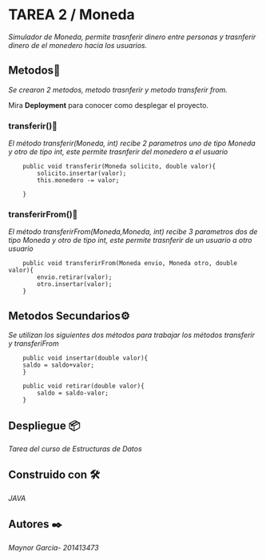 # TAREA 2 / Moneda

_Simulador de Moneda, permite trasnferir dinero entre personas y trasnferir dinero de el monedero hacia los usuarios._

## Metodos🚀

_Se crearon 2 metodos, metodo trasnferir y metodo transferir from._

Mira **Deployment** para conocer como desplegar el proyecto.




### transferir()🔧

_El método transferir(Moneda, int) recibe 2 parametros uno de tipo Moneda y otro de tipo int, este permite trasnferir del monedero a el usuario_


```
    public void transferir(Moneda solicito, double valor){
        solicito.insertar(valor);
        this.monedero -= valor;

    }
```
### transferirFrom()🔧

_El método transferirFrom(Moneda,Moneda, int) recibe 3 parametros dos de tipo Moneda y otro de tipo int, este permite trasnferir de un usuario a otro usuario_


```
    public void transferirFrom(Moneda envio, Moneda otro, double valor){
        envio.retirar(valor);
        otro.insertar(valor);
    }
```

## Metodos Secundarios⚙️

_Se utilizan los siguientes dos métodos para trabajar los métodos transferir y transferiFrom_

```
    public void insertar(double valor){
    saldo = saldo+valor;
    }

    public void retirar(double valor){
        saldo = saldo-valor;
    }
```



## Despliegue 📦

_Tarea del curso de Estructuras de Datos_

## Construido con 🛠️

_JAVA_


## Autores ✒️

_Maynor Garcia- 201413473_








